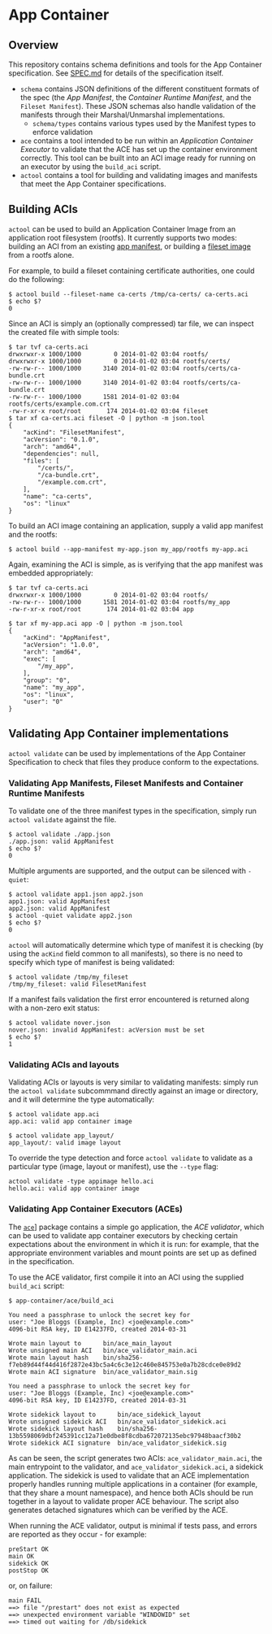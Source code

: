 # App Container 

## Overview

This repository contains schema definitions and tools for the App Container specification.
See [SPEC.md](SPEC.md) for details of the specification itself.
- `schema` contains JSON definitions of the different constituent formats of the spec (the _App Manifest_, the _Container Runtime Manifest_, and the `Fileset Manifest`). These JSON schemas also handle validation of the manifests through their Marshal/Unmarshal implementations.
  - `schema/types` contains various types used by the Manifest types to enforce validation
- `ace` contains a tool intended to be run within an _Application Container Executor_ to validate that the ACE has set up the container environment correctly. This tool can be built into an ACI image ready for running on an executor by using the `build_aci` script.
- `actool` contains a tool for building and validating images and manifests that meet the App Container specifications.

## Building ACIs 

`actool` can be used to build an Application Container Image from an application root filesystem (rootfs). It currently supports two modes: building an ACI from an existing [app manifest](SPEC.md#app-manifest), or building a [fileset image](SPEC.md#fileset-images) from a rootfs alone.

For example, to build a fileset containing certificate authorities, one could do the following:
```
$ actool build --fileset-name ca-certs /tmp/ca-certs/ ca-certs.aci
$ echo $?
0
```

Since an ACI is simply an (optionally compressed) tar file, we can inspect the created file with simple tools:

```
$ tar tvf ca-certs.aci
drwxrwxr-x 1000/1000         0 2014-01-02 03:04 rootfs/
drwxrwxr-x 1000/1000         0 2014-01-02 03:04 rootfs/certs/
-rw-rw-r-- 1000/1000      3140 2014-01-02 03:04 rootfs/certs/ca-bundle.crt
-rw-rw-r-- 1000/1000      3140 2014-01-02 03:04 rootfs/certs/ca-bundle.crt
-rw-rw-r-- 1000/1000      1581 2014-01-02 03:04 rootfs/certs/example.com.crt
-rw-r-xr-x root/root       174 2014-01-02 03:04 fileset
$ tar xf ca-certs.aci fileset -O | python -m json.tool
{
    "acKind": "FilesetManifest",
    "acVersion": "0.1.0",
    "arch": "amd64",
    "dependencies": null,
    "files": [
        "/certs/",
        "/ca-bundle.crt",
        "/example.com.crt",
    ],
    "name": "ca-certs",
    "os": "linux"
}
```

To build an ACI image containing an application, supply a valid app manifest and the rootfs:

```
$ actool build --app-manifest my-app.json my_app/rootfs my-app.aci
```

Again, examining the ACI is simple, as is verifying that the app manifest was embedded appropriately:
```
$ tar tvf ca-certs.aci
drwxrwxr-x 1000/1000         0 2014-01-02 03:04 rootfs/
-rw-rw-r-- 1000/1000      1581 2014-01-02 03:04 rootfs/my_app
-rw-r-xr-x root/root       174 2014-01-02 03:04 app
```

```
$ tar xf my-app.aci app -O | python -m json.tool
{
    "acKind": "AppManifest",
    "acVersion": "1.0.0",
    "arch": "amd64",
    "exec": [
        "/my_app",
    ],
    "group": "0",
    "name": "my_app",
    "os": "linux",
    "user": "0"
}
```

## Validating App Container implementations

`actool validate` can be used by implementations of the App Container Specification to check that files they produce conform to the expectations.

### Validating App Manifests, Fileset Manifests and Container Runtime Manifests

To validate one of the three manifest types in the specification, simply run `actool validate` against the file.

```
$ actool validate ./app.json
./app.json: valid AppManifest
$ echo $?
0
```

Multiple arguments are supported, and the output can be silenced with `-quiet`:

```
$ actool validate app1.json app2.json
app1.json: valid AppManifest
app2.json: valid AppManifest
$ actool -quiet validate app2.json
$ echo $?
0
```

`actool` will automatically determine which type of manifest it is checking (by using the `acKind` field common to all manifests), so there is no need to specify which type of manifest is being validated:
```
$ actool validate /tmp/my_fileset
/tmp/my_fileset: valid FilesetManifest
```

If a manifest fails validation the first error encountered is returned along with a non-zero exit status:
```
$ actool validate nover.json
nover.json: invalid AppManifest: acVersion must be set
$ echo $?
1
```

### Validating ACIs and layouts

Validating ACIs or layouts is very similar to validating manifests: simply run the `actool validate` subcommmand directly against an image or directory, and it will determine the type automatically:
```
$ actool validate app.aci
app.aci: valid app container image
```

```
$ actool validate app_layout/
app_layout/: valid image layout
```

To override the type detection and force `actool validate` to validate as a particular type (image, layout or manifest), use the `--type` flag:

```
actool validate -type appimage hello.aci
hello.aci: valid app container image
```

### Validating App Container Executors (ACEs)

The [`ace`](ace/)] package contains a simple go application, the _ACE validator_, which can be used to validate app container executors by checking certain expectations about the environment in which it is run: for example, that the appropriate environment variables and mount points are set up as defined in the specification.

To use the ACE validator, first compile it into an ACI using the supplied `build_aci` script:
```
$ app-container/ace/build_aci 

You need a passphrase to unlock the secret key for
user: "Joe Bloggs (Example, Inc) <joe@example.com>"
4096-bit RSA key, ID E14237FD, created 2014-03-31

Wrote main layout to      bin/ace_main_layout
Wrote unsigned main ACI   bin/ace_validator_main.aci
Wrote main layout hash    bin/sha256-f7eb89d44f44d416f2872e43bc5a4c6c3e12c460e845753e0a7b28cdce0e89d2
Wrote main ACI signature  bin/ace_validator_main.sig

You need a passphrase to unlock the secret key for
user: "Joe Bloggs (Example, Inc) <joe@example.com>"
4096-bit RSA key, ID E14237FD, created 2014-03-31

Wrote sidekick layout to      bin/ace_sidekick_layout
Wrote unsigned sidekick ACI   bin/ace_validator_sidekick.aci
Wrote sidekick layout hash    bin/sha256-13b5598069dbf245391cc12a71e0dbe8f8cdba672072135ebc97948baacf30b2
Wrote sidekick ACI signature  bin/ace_validator_sidekick.sig

```

As can be seen, the script generates two ACIs: `ace_validator_main.aci`, the main entrypoint to the validator, and `ace_validator_sidekick.aci`, a sidekick application. The sidekick is used to validate that an ACE implementation properly handles running multiple applications in a container (for example, that they share a mount namespace), and hence both ACIs should be run together in a layout to validate proper ACE behaviour. The script also generates detached signatures which can be verified by the ACE.

When running the ACE validator, output is minimal if tests pass, and errors are reported as they occur - for example:

```
preStart OK
main OK
sidekick OK
postStop OK
```

or, on failure:
```
main FAIL
==> file "/prestart" does not exist as expected
==> unexpected environment variable "WINDOWID" set
==> timed out waiting for /db/sidekick
```
